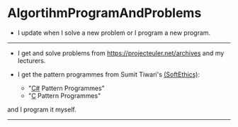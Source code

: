 # AlgortihmProgramAndProblems

- I update when I solve a new problem or I program a new program.

---
- I get and solve problems from https://projecteuler.net/archives and my lecturers.

- I get the pattern programmes from Sumit Tiwari's [(SoftEthics)](https://play.google.com/store/apps/dev?id=4684843660688611502):
  -  "[C#](https://play.google.com/store/apps/details?id=com.sitseducators.csharppatternprogramsfree&hl=en_IN&gl=US) Pattern Programmes" 
  -  "[C](https://play.google.com/store/apps/details?id=com.sitseducators.cpatternprogramsfree&hl=en&gl=US) Pattern Programmes" 

and I program it myself.

---


